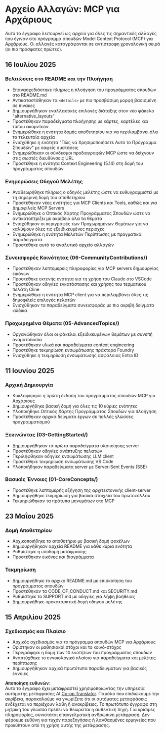 <!--
CO_OP_TRANSLATOR_METADATA:
{
  "original_hash": "baf3b041e5d939c4a1d8653632cc14f1",
  "translation_date": "2025-07-17T08:26:41+00:00",
  "source_file": "changelog.md",
  "language_code": "el"
}
-->
# Αρχείο Αλλαγών: MCP για Αρχάριους

Αυτό το έγγραφο λειτουργεί ως αρχείο για όλες τις σημαντικές αλλαγές που έγιναν στο πρόγραμμα σπουδών Model Context Protocol (MCP) για Αρχάριους. Οι αλλαγές καταγράφονται σε αντίστροφη χρονολογική σειρά (οι πιο πρόσφατες πρώτες).

## 16 Ιουλίου 2025

### Βελτιώσεις στο README και την Πλοήγηση
- Επανασχεδιάστηκε πλήρως η πλοήγηση του προγράμματος σπουδών στο README.md
- Αντικαταστάθηκαν τα `<details>` με πιο προσβάσιμη μορφή βασισμένη σε πίνακες
- Δημιουργήθηκαν εναλλακτικές επιλογές διάταξης στον νέο φάκελο "alternative_layouts"
- Προστέθηκαν παραδείγματα πλοήγησης με κάρτες, καρτέλες και τύπου ακορντεόν
- Ενημερώθηκε η ενότητα δομής αποθετηρίου για να περιλαμβάνει όλα τα τελευταία αρχεία
- Ενισχύθηκε η ενότητα "Πώς να Χρησιμοποιήσετε Αυτό το Πρόγραμμα Σπουδών" με σαφείς συστάσεις
- Ενημερώθηκαν οι σύνδεσμοι προδιαγραφών MCP ώστε να δείχνουν στις σωστές διευθύνσεις URL
- Προστέθηκε η ενότητα Context Engineering (5.14) στη δομή του προγράμματος σπουδών

### Ενημερώσεις Οδηγού Μελέτης
- Αναθεωρήθηκε πλήρως ο οδηγός μελέτης ώστε να ευθυγραμμιστεί με τη σημερινή δομή του αποθετηρίου
- Προστέθηκαν νέες ενότητες για MCP Clients και Tools, καθώς και για Δημοφιλείς MCP Servers
- Ενημερώθηκε ο Οπτικός Χάρτης Προγράμματος Σπουδών ώστε να αντικατοπτρίζει με ακρίβεια όλα τα θέματα
- Ενισχύθηκαν οι περιγραφές των Προχωρημένων Θεμάτων για να καλύψουν όλες τις εξειδικευμένες περιοχές
- Ενημερώθηκε η ενότητα Μελετών Περίπτωσης με πραγματικά παραδείγματα
- Προστέθηκε αυτό το αναλυτικό αρχείο αλλαγών

### Συνεισφορές Κοινότητας (06-CommunityContributions/)
- Προστέθηκαν λεπτομερείς πληροφορίες για MCP servers δημιουργίας εικόνων
- Προστέθηκε εκτενής ενότητα για τη χρήση του Claude στο VSCode
- Προστέθηκαν οδηγίες εγκατάστασης και χρήσης του τερματικού πελάτη Cline
- Ενημερώθηκε η ενότητα MCP client για να περιλαμβάνει όλες τις δημοφιλείς επιλογές πελατών
- Ενισχύθηκαν τα παραδείγματα συνεισφοράς με πιο ακριβή δείγματα κώδικα

### Προχωρημένα Θέματα (05-AdvancedTopics/)
- Οργανώθηκαν όλοι οι φάκελοι εξειδικευμένων θεμάτων με συνεπή ονοματοδοσία
- Προστέθηκαν υλικά και παραδείγματα context engineering
- Προστέθηκε τεκμηρίωση ενσωμάτωσης πράκτορα Foundry
- Ενισχύθηκε η τεκμηρίωση ενσωμάτωσης ασφάλειας Entra ID

## 11 Ιουνίου 2025

### Αρχική Δημιουργία
- Κυκλοφόρησε η πρώτη έκδοση του προγράμματος σπουδών MCP για Αρχάριους
- Δημιουργήθηκε βασική δομή για όλες τις 10 κύριες ενότητες
- Υλοποιήθηκε Οπτικός Χάρτης Προγράμματος Σπουδών για πλοήγηση
- Προστέθηκαν αρχικά δείγματα έργων σε πολλές γλώσσες προγραμματισμού

### Ξεκινώντας (03-GettingStarted/)
- Δημιουργήθηκαν τα πρώτα παραδείγματα υλοποίησης server
- Προστέθηκαν οδηγίες ανάπτυξης πελατών
- Περιλήφθηκαν οδηγίες ενσωμάτωσης LLM client
- Προστέθηκε τεκμηρίωση ενσωμάτωσης VS Code
- Υλοποιήθηκαν παραδείγματα server με Server-Sent Events (SSE)

### Βασικές Έννοιες (01-CoreConcepts/)
- Προστέθηκε λεπτομερής εξήγηση της αρχιτεκτονικής client-server
- Δημιουργήθηκε τεκμηρίωση για βασικά στοιχεία του πρωτοκόλλου
- Τεκμηριώθηκαν τα πρότυπα μηνυμάτων στο MCP

## 23 Μαΐου 2025

### Δομή Αποθετηρίου
- Αρχικοποιήθηκε το αποθετήριο με βασική δομή φακέλων
- Δημιουργήθηκαν αρχεία README για κάθε κύρια ενότητα
- Ρυθμίστηκε η υποδομή μετάφρασης
- Προστέθηκαν εικόνες και διαγράμματα

### Τεκμηρίωση
- Δημιουργήθηκε το αρχικό README.md με επισκόπηση του προγράμματος σπουδών
- Προστέθηκαν τα CODE_OF_CONDUCT.md και SECURITY.md
- Ρυθμίστηκε το SUPPORT.md με οδηγίες για λήψη βοήθειας
- Δημιουργήθηκε προκαταρκτική δομή οδηγού μελέτης

## 15 Απριλίου 2025

### Σχεδιασμός και Πλαίσιο
- Αρχικός σχεδιασμός για το πρόγραμμα σπουδών MCP για Αρχάριους
- Ορίστηκαν οι μαθησιακοί στόχοι και το κοινό-στόχος
- Περιγράφηκε η δομή των 10 ενοτήτων του προγράμματος σπουδών
- Αναπτύχθηκε το εννοιολογικό πλαίσιο για παραδείγματα και μελέτες περίπτωσης
- Δημιουργήθηκαν αρχικά πρωτότυπα παραδειγμάτων για βασικές έννοιες

**Αποποίηση ευθυνών**:  
Αυτό το έγγραφο έχει μεταφραστεί χρησιμοποιώντας την υπηρεσία αυτόματης μετάφρασης AI [Co-op Translator](https://github.com/Azure/co-op-translator). Παρόλο που επιδιώκουμε την ακρίβεια, παρακαλούμε να γνωρίζετε ότι οι αυτόματες μεταφράσεις ενδέχεται να περιέχουν λάθη ή ανακρίβειες. Το πρωτότυπο έγγραφο στη μητρική του γλώσσα πρέπει να θεωρείται η αυθεντική πηγή. Για κρίσιμες πληροφορίες, συνιστάται επαγγελματική ανθρώπινη μετάφραση. Δεν φέρουμε ευθύνη για τυχόν παρεξηγήσεις ή λανθασμένες ερμηνείες που προκύπτουν από τη χρήση αυτής της μετάφρασης.